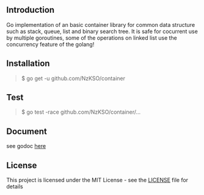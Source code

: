 ## Introduction

Go implementation of an basic container library for common data structure such as stack, queue, list and binary search tree. It is safe for cocurrent use by multiple goroutines, some of the operations on linked list use the concurrency feature of the golang!

## Installation

> $ go get -u github.com/NzKSO/container

## Test

> $ go test -race github.com/NzKSO/container/...

## Document

see godoc [here](https://godoc.org/github.com/NzKSO/container-library)

## License

This project is licensed under the MIT License - see the [LICENSE](LICENSE) file for details
